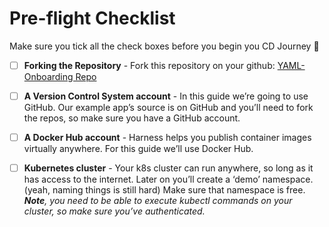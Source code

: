 # Pre-flight Checklist

Make sure you tick all the check boxes before you begin you CD Journey 🚀

- [ ] **Forking the Repository** - Fork this repository on your github: [YAML-Onboarding Repo](https://github.com/harness-community/cd-pipeline-sample)

- [ ] **A Version Control System account**  - In this guide we’re going to use GitHub. Our example app’s source is on GitHub and you’ll need to fork the repos, so make sure you have a GitHub account.

- [ ] **A Docker Hub account** - Harness helps you publish container images virtually anywhere. For this guide we’ll use Docker Hub.

- [ ] **Kubernetes cluster** - Your k8s cluster can run anywhere, so long as it has access to the internet. Later on you’ll create a ‘demo’ namespace. (yeah, naming things is still hard) Make sure that namespace is free.  ***Note**, you need to be able to execute kubectl commands on your cluster, so make sure you’ve authenticated.*

